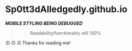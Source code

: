 # Sp0tt3dAlledgedly.github.io


***MOBILE STYLING BEING DEBUGGED***

>>Readability/functionality still 100%

:D :D :D
Thanks for reading me!
